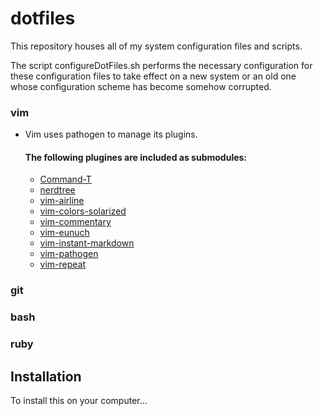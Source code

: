 # dotfiles

This repository houses all of my system configuration files and scripts.


The script configureDotFiles.sh performs the necessary configuration for these
configuration files to take effect on a new system or an old one whose
configuration scheme has become somehow corrupted.

### vim
- Vim uses pathogen to manage its plugins.

	#### The following plugines are included as submodules:
	- [Command-T]()
	- [nerdtree]()
	- [vim-airline]()
	- [vim-colors-solarized]()
	- [vim-commentary]()
	- [vim-eunuch]()
	- [vim-instant-markdown]()
	- [vim-pathogen]()
	- [vim-repeat]()

### git

### bash

### ruby

## Installation

To install this on your computer...
